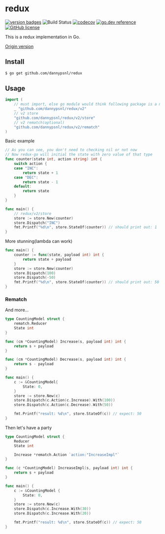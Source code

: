 # redux

[![version badges](https://img.shields.io/badge/version-2.2.2-blue.svg)](https://github.com/dannypsnl/redux/releases)
![Build Status](https://github.com/dannypsnl/redux/workflows/Go/badge.svg?branch=master)
[![codecov](https://codecov.io/gh/dannypsnl/redux/branch/master/graph/badge.svg)](https://codecov.io/gh/dannypsnl/redux)
[![go.dev reference](https://img.shields.io/badge/go.dev-reference-007d9c?logo=go&logoColor=white&style=flat-square)](https://pkg.go.dev/github.com/dannypsnl/redux/v2)
[![GitHub license](https://img.shields.io/github/license/dannypsnl/redux.svg)](https://github.com/dannypsnl/redux/blob/master/LICENSE)

This is a redux implementation in Go.

[Origin version](https://github.com/reactjs/redux)

## Install

```bash
$ go get github.com/dannypsnl/redux
```

## Usage

```go
import (
    // must import, else go module would think following package is a module
    _ "github.com/dannypsnl/redux/v2"
    // v2 store
    "github.com/dannypsnl/redux/v2/store"
    // v2 rematch(optional)
    "github.com/dannypsnl/redux/v2/rematch"
)
```

Basic example

```go
// As you can see, you don't need to checking nil or not now
// Now redux-go will initial the state with zero value of that type
func counter(state int, action string) int {
    switch action {
    case "INC":
        return state + 1
    case "DEC":
        return state - 1
    default:
        return state
    }
}

func main() {
    // redux/v2/store
    store := store.New(counter)
    store.Dispatch("INC")
    fmt.Printf("%d\n", store.StateOf(counter)) // should print out: 1
}
```

More stunning(lambda can work)

```go
func main() {
    counter := func(state, payload int) int {
        return state + payload
    }
    store := store.New(counter)
    store.Dispatch(100)
    store.Dispatch(-50)
    fmt.Printf("%d\n", store.StateOf(counter)) // should print out: 50
}
```

### Rematch

And more...

```go
type CountingModel struct {
    rematch.Reducer
    State int
}

func (cm *CountingModel) Increase(s, payload int) int {
    return s + payload
}

func (cm *CountingModel) Decrease(s, payload int) int {
    return s - payload
}

func main() {
    c := &CountingModel{
        State: 0,
    }
    store := store.New(c)
    store.Dispatch(c.Action(c.Increase).With(100))
    store.Dispatch(c.Action(c.Decrease).With(50))

    fmt.Printf("result: %d\n", store.StateOf(c)) // expect: 50
}
```

Then let's have a party

```go
type CountingModel struct {
    Reducer
    State int

    Increase *rematch.Action `action:"IncreaseImpl"`
}

func (c *CountingModel) IncreaseImpl(s, payload int) int {
    return s + payload
}

func main() {
    c := &CountingModel {
        State: 0,
    }
    store := store.New(c)
    store.Dispatch(c.Increase.With(30))
    store.Dispatch(c.Increase.With(20))

    fmt.Printf("result: %d\n", store.StateOf(c)) // expect: 50
}
```

